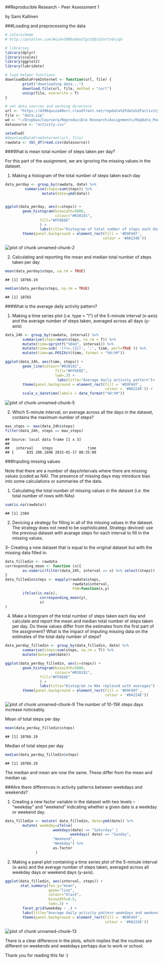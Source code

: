 ##Reproducible Research - Peer Assessment 1

by Sami Kallinen

###Loading and preprocessing the data

```r
# colorscheme
# http://paletton.com/#uid=3000u0kmJCgcCQQidJnrtx6vjqU

# libraries
library(dplyr)
library(scales)
library(ggplot2)
library(lubridate)

# load helper functions
downloadDataFromInternet <- function(url, file) {
        print("downloading data...")
        download.file(url, file, method = "curl")
        unzip(file, overwrite = T)
}

# set data sources and working directory
url <- "https://d396qusza40orc.cloudfront.net/repdata%2Fdata%2Factivity.zip" 
file <- "data.zip"
wd <- "~/Dropbox/Coursera/Reproducible Research/Assignments/RepData_PeerAssessment1"
datasource <- "activity.csv"

setwd(wd)
#downloadDataFromInternet(url, file)
rawdata <- tbl_df(read.csv(datasource))
```

###What is mean total number of steps taken per day?

For this part of the assignment, we are ignoring the missing values in the dataset.

1. Making a histogram of the total number of steps taken each day

```r
data_perday <- group_by(rawdata, date) %>%
         summarise(steps=sum(steps)) %>%
                 mutate(date=ymd(date))


ggplot(data_perday, aes(x=steps)) +
        geom_histogram(binwidth=5000,
                       colour="#038181",
                fill="#FF6E6E"
                ) +
                labs(title="Histogram of total number of steps each day")+
        theme(panel.background = element_rect(fill = '#D9FA97', 
                                             colour = '#0A224E'))
```

![plot of chunk unnamed-chunk-2](figure/unnamed-chunk-2-1.png) 

2. Calculating and reporting the mean and median total number of steps taken per day


```r
mean(data_perday$steps, na.rm = TRUE)
```

```
## [1] 10766.19
```



```r
median(data_perday$steps, na.rm = TRUE)
```

```
## [1] 10765
```

###What is the average daily activity pattern?

1. Making a time series plot (i.e. type = "l") of the 5-minute interval (x-axis) and the average number of steps taken, averaged across all days (y-axis)



```r
data_24h <- group_by(rawdata, interval) %>%
        summarise(steps=mean(steps, na.rm = T)) %>%
        mutate(time=sprintf("%04d", interval)) %>%
        mutate(time=sub( '(?<=.{2})', ':', time, perl=TRUE )) %>%
        mutate(time=as.POSIXct(time, format = "%H:%M"))

ggplot(data_24h, aes(time, steps)) +
        geom_line(colour="#038181",
                       fill="#FF6E6E",
                       lwd=.3) + 
                        labs(title="Average daily activity pattern")+
        theme(panel.background = element_rect(fill = '#D9FA97', 
                                              colour = '#0A224E')) +
        scale_x_datetime(labels = date_format("%H:%M"))
```

![plot of chunk unnamed-chunk-5](figure/unnamed-chunk-5-1.png) 
        
2. Which 5-minute interval, on average across all the days in the dataset, contains the maximum number of steps?

```r
max_steps <- max(data_24h$steps)
filter(data_24h, steps == max_steps)
```

```
## Source: local data frame [1 x 3]
## 
##   interval    steps                time
## 1      835 206.1698 2015-01-17 08:35:00
```


###Inputing missing values

Note that there are a number of days/intervals where there are missing values (coded as NA). The presence of missing days may introduce bias into some calculations or summaries of the data.

1. Calculating the total number of missing values in the dataset (i.e. the total number of rows with NAs)


```r
sum(is.na(rawdata))
```

```
## [1] 2304
```
2. Devicing a strategy for filling in all of the missing values in the dataset. The strategy does not need to be sophisticated.
Strategy deviced: use the previous dataset with avarage steps for each interval to fill in the missing values.

3- Creating a new dataset that is equal to the original dataset but with the missing data filled in.

```r
data_filledin <- rawdata
corresponding_mean <- function (x){
        as.numeric(filter(data_24h, interval == x) %>% select(steps))
}
data_filledin$steps <- mapply(rawdata$steps, 
                               rawdata$interval, 
                               FUN=function(x,y)
        ifelse(is.na(x), 
                corresponding_mean(y),
                x)
)
```

4. Make a histogram of the total number of steps taken each day and calculate and report the mean and median total number of steps taken per day. Do these values differ from the estimates from the first part of the assignment? 
What is the impact of imputing missing data on the estimates of the total daily number of steps?


```r
data_perday_filledin <- group_by(data_filledin, date) %>%
        summarise(steps=sum(steps, na.rm = T)) %>%
        mutate(date=ymd(date))

ggplot(data_perday_filledin, aes(x=steps)) +
        geom_histogram(binwidth=5000,
                       colour="#038181",
                fill="#FF6E6E"
                ) +
                labs(title="Histogram /w NAs replaced with averages") +
        theme(panel.background = element_rect(fill = '#D9FA97', 
                                              colour = '#0A224E'))
```

![plot of chunk unnamed-chunk-9](figure/unnamed-chunk-9-1.png) 
The number of 10-15K steps days increase noticeably.

Mean of total steps per day

```r
mean(data_perday_filledin$steps)
```

```
## [1] 10766.19
```
Median of total steps per day

```r
median(data_perday_filledin$steps)
```

```
## [1] 10766.19
```
The median and mean are now the same. These differ from the mean and median  up.

###Are there differences in activity patterns between weekdays and weekends?
1. Creating a new factor variable in the dataset with two levels – “weekday” and “weekend” indicating whether a given date is a weekday or weekend day.


```r
data_filledin <- mutate( data_filledin, date=ymd(date)) %>%
        mutate( weekday=ifelse(
                      weekdays(date) == "Saturday" | 
                              weekdays( date) == "Sunday",
                      "Weekend",
                      "Weekday") %>%
                      as.factor
              )
```
2. Making a panel plot containing a time series plot of the 5-minute interval (x-axis) and the average number of steps taken, averaged across all weekday days or weekend days (y-axis).

```r
ggplot(data_filledin, aes(interval, steps)) +
       stat_summary(fun.y="mean", 
                    geom="line",
                    colour="black",
                    binwidth=0.5, 
                    lwd=.3) +
        facet_grid(weekday ~ .) +
        labs(title="Average daily activity pattern weekdays and weekends") +
        theme(panel.background = element_rect(fill = '#D9FA97', 
                                              colour = '#0A224E'))
```

![plot of chunk unnamed-chunk-13](figure/unnamed-chunk-13-1.png) 

There is a clear difference in the plots, which implies that the routines are different on weekends and weekdays perhaps due to work or school.

Thank you for reading this far :)
